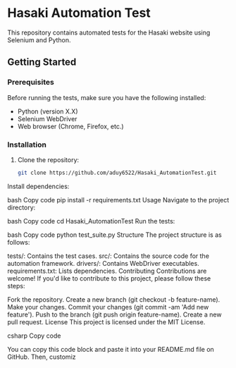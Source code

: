 # Hasaki Automation Test

This repository contains automated tests for the Hasaki website using Selenium and Python.

## Getting Started

### Prerequisites

Before running the tests, make sure you have the following installed:

- Python (version X.X)
- Selenium WebDriver
- Web browser (Chrome, Firefox, etc.)

### Installation

1. Clone the repository:

   ```bash
   git clone https://github.com/aduy6522/Hasaki_AutomationTest.git
Install dependencies:

bash
Copy code
pip install -r requirements.txt
Usage
Navigate to the project directory:

bash
Copy code
cd Hasaki_AutomationTest
Run the tests:

bash
Copy code
python test_suite.py
Structure
The project structure is as follows:

tests/: Contains the test cases.
src/: Contains the source code for the automation framework.
drivers/: Contains WebDriver executables.
requirements.txt: Lists dependencies.
Contributing
Contributions are welcome! If you'd like to contribute to this project, please follow these steps:

Fork the repository.
Create a new branch (git checkout -b feature-name).
Make your changes.
Commit your changes (git commit -am 'Add new feature').
Push to the branch (git push origin feature-name).
Create a new pull request.
License
This project is licensed under the MIT License.

csharp
Copy code

You can copy this code block and paste it into your README.md file on GitHub. Then, customiz
